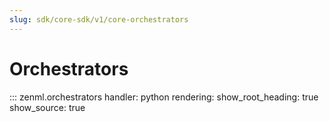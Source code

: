 ```yaml
---
slug: sdk/core-sdk/v1/core-orchestrators
---
```


# Orchestrators

::: zenml.orchestrators
    handler: python
    rendering:
      show_root_heading: true
      show_source: true

